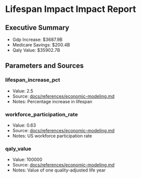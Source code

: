 # Lifespan Impact Impact Report

## Executive Summary
- Gdp Increase: $3687.9B
- Medicare Savings: $200.4B
- Qaly Value: $35902.7B

## Parameters and Sources
### lifespan_increase_pct
- Value: 2.5
- Source: [docs/references/economic-modeling.md](docs/references/economic-modeling.md)
- Notes: Percentage increase in lifespan

### workforce_participation_rate
- Value: 0.63
- Source: [docs/references/economic-modeling.md](docs/references/economic-modeling.md)
- Notes: US workforce participation rate

### qaly_value
- Value: 100000
- Source: [docs/references/economic-modeling.md](docs/references/economic-modeling.md)
- Notes: Value of one quality-adjusted life year

